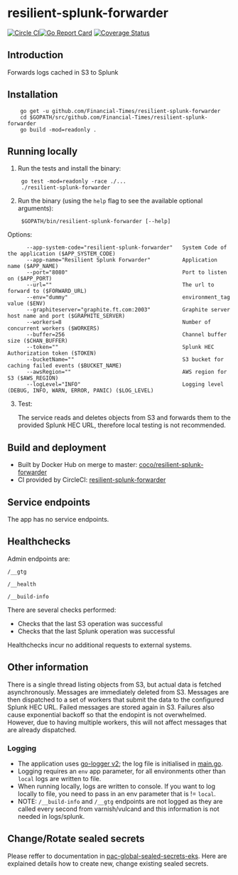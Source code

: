 # resilient-splunk-forwarder

[![Circle CI](https://circleci.com/gh/Financial-Times/resilient-splunk-forwarder/tree/master.png?style=shield)](https://circleci.com/gh/Financial-Times/resilient-splunk-forwarder/tree/master)[![Go Report Card](https://goreportcard.com/badge/github.com/Financial-Times/resilient-splunk-forwarder)](https://goreportcard.com/report/github.com/Financial-Times/resilient-splunk-forwarder) [![Coverage Status](https://coveralls.io/repos/github/Financial-Times/resilient-splunk-forwarder/badge.svg)](https://coveralls.io/github/Financial-Times/resilient-splunk-forwarder)

## Introduction

Forwards logs cached in S3 to Splunk

## Installation

        go get -u github.com/Financial-Times/resilient-splunk-forwarder
        cd $GOPATH/src/github.com/Financial-Times/resilient-splunk-forwarder
        go build -mod=readonly .

## Running locally

1. Run the tests and install the binary:

        go test -mod=readonly -race ./...
        ./resilient-splunk-forwarder


2. Run the binary (using the `help` flag to see the available optional arguments):

        $GOPATH/bin/resilient-splunk-forwarder [--help]

Options:

          --app-system-code="resilient-splunk-forwarder"   System Code of the application ($APP_SYSTEM_CODE)
          --app-name="Resilient Splunk Forwarder"          Application name ($APP_NAME)
          --port="8080"                                    Port to listen on ($APP_PORT)
          --url=""                                         The url to forward to ($FORWARD_URL)
          --env="dummy"                                    environment_tag value ($ENV)
          --graphiteserver="graphite.ft.com:2003"          Graphite server host name and port ($GRAPHITE_SERVER)
          --workers=8                                      Number of concurrent workers ($WORKERS)
          --buffer=256                                     Channel buffer size ($CHAN_BUFFER)
          --token=""                                       Splunk HEC Authorization token ($TOKEN)
          --bucketName=""                                  S3 bucket for caching failed events ($BUCKET_NAME)
          --awsRegion=""                                   AWS region for S3 ($AWS_REGION)
          --logLevel="INFO"                                Logging level (DEBUG, INFO, WARN, ERROR, PANIC) ($LOG_LEVEL)

3. Test:

    The service reads and deletes objects from S3 and forwards them to the provided Splunk HEC URL, therefore local testing is not recommended.

## Build and deployment

* Built by Docker Hub on merge to master: [coco/resilient-splunk-forwarder](https://hub.docker.com/r/coco/resilient-splunk-forwarder/)
* CI provided by CircleCI: [resilient-splunk-forwarder](https://circleci.com/gh/Financial-Times/resilient-splunk-forwarder)

## Service endpoints

The app has no service endpoints.

## Healthchecks
Admin endpoints are:

`/__gtg`

`/__health`

`/__build-info`

There are several checks performed:

* Checks that the last S3 operation was successful
* Checks that the last Splunk operation was successful

Healthchecks incur no additional requests to external systems.

## Other information
There is a single thread listing objects from S3, but actual data is fetched asynchronously. Messages are immediately deleted from S3.
Messages are then dispatched to a set of workers that submit the data to the configured Splunk HEC URL.
Failed messages are stored again in S3. Failures also cause exponential backoff so that the endopint is not overwhelmed.
However, due to having multiple workers, this will not affect messages that are already dispatched.

### Logging

- The application uses [go-logger v2](https://github.com/Financial-Times/go-logger/tree/v2); the log file is initialised in [main.go](main.go).
- Logging requires an `env` app parameter, for all environments other than `local` logs are written to file.
- When running locally, logs are written to console. If you want to log locally to file, you need to pass in an env
parameter that is != `local`.
- NOTE: `/__build-info` and `/__gtg` endpoints are not logged as they are called every second from varnish/vulcand
and this information is not needed in logs/splunk.

## Change/Rotate sealed secrets

Please reffer to documentation in [pac-global-sealed-secrets-eks](https://github.com/Financial-Times/pac-global-sealed-secrets-eks/blob/master/README.md). Here are explained details how to create new, change existing sealed secrets.
